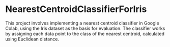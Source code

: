 # NearestCentroidClassifierForIris
This project involves implementing a nearest centroid classifier in Google Colab, using the Iris dataset as the basis for evaluation. The classifier works by assigning each data point to the class of the nearest centroid, calculated using Euclidean distance.

